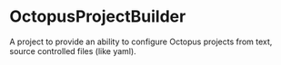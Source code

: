 # OctopusProjectBuilder
A project to provide an ability to configure Octopus projects from text, source controlled files (like yaml).
